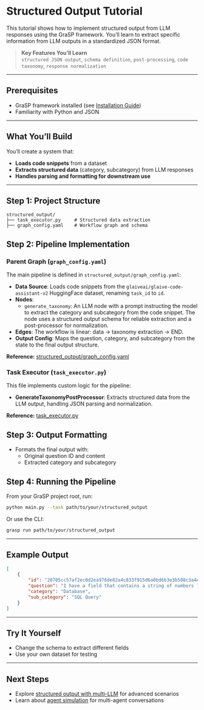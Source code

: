 # Structured Output Tutorial

This tutorial shows how to implement structured output from LLM responses using the GraSP framework. You’ll learn to extract specific information from LLM outputs in a standardized JSON format.

> **Key Features You’ll Learn**  
> `structured JSON output`, `schema definition`, `post-processing`, `code taxonomy`, `response normalization`

---

## Prerequisites

- GraSP framework installed (see [Installation Guide](../installation.md))
- Familiarity with Python and JSON

---

## What You’ll Build

You’ll create a system that:
- **Loads code snippets** from a dataset
- **Extracts structured data** (category, subcategory) from LLM responses
- **Handles parsing and formatting for downstream use**

---

## Step 1: Project Structure

```
structured_output/
├── task_executor.py     # Structured data extraction
├── graph_config.yaml    # Workflow graph and schema
```


## Step 2: Pipeline Implementation

### Parent Graph (`graph_config.yaml`)

The main pipeline is defined in `structured_output/graph_config.yaml`:

- **Data Source**: Loads code snippets from the `glaiveai/glaive-code-assistant-v2` HuggingFace dataset, renaming `task_id` to `id`.
- **Nodes**:
  - `generate_taxonomy`: An LLM node with a prompt instructing the model to extract the category and subcategory from the code snippet. The node uses a structured output schema for reliable extraction and a post-processor for normalization.
- **Edges**: The workflow is linear: data → taxonomy extraction → END.
- **Output Config**: Maps the question, category, and subcategory from the state to the final output structure.

**Reference:** [structured_output/graph_config.yaml](https://github.com/ServiceNow/GraSP/blob/main/tasks/examples/structured_output/graph_config.yaml)

### Task Executor (`task_executor.py`)

This file implements custom logic for the pipeline:
- **GenerateTaxonomyPostProcessor**: Extracts structured data from the LLM output, handling JSON parsing and normalization.

**Reference:** [task_executor.py](https://github.com/ServiceNow/GraSP/blob/main/tasks/examples/structured_output/task_executor.py)


## Step 3: Output Formatting

- Formats the final output with:
  - Original question ID and content
  - Extracted category and subcategory


## Step 4: Running the Pipeline

From your GraSP project root, run:

```bash
python main.py --task path/to/your/structured_output
```

Or use the CLI:

```bash
grasp run path/to/your/structured_output
```

---

## Example Output

```json
[
    {
        "id": "20705cc57af2ec0d2ea976de82a4c833f915d6a0bd6b3e3b508c3a4edf213743",
        "question": "I have a field that contains a string of numbers like '2002 2005 2001 2006 2008 2344'...",
        "category": "Database",
        "sub_category": "SQL Query"
    }
]
```

---

## Try It Yourself

- Change the schema to extract different fields
- Use your own dataset for testing

---

## Next Steps

- Explore [structured output with multi-LLM](structured_output_with_multi_llm_tutorial.md) for advanced scenarios
- Learn about [agent simulation](agent_simulation_tutorial.md) for multi-agent conversations
